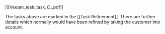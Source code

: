 ![[Veeam_tesk_task_С_.pdf]]

The tasks above are marked in the [[Task Refinement]]. There are further details which normally would have been refined by taking the customer into account. 

